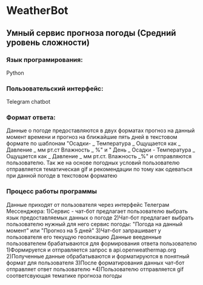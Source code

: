 # WeatherBot
## Умный сервис прогноза погоды (Средний уровень сложности)
### Язык програмирования: 
Python
### Пользовательский интерфейс: 
Telegram chatbot
### Формат ответа: 
Данные о погоде предоставляются в двух форматах прогноз на данный момент времени и прогноз на ближайшие пять дней в текстовом формате по шаблонам "Осадки- _ Температура _ Ощущается как _ Давление _ мм рт.ст Влажность _ %" и " День _ Осадки - Температура _ Ощущается как _ Давление _ мм рт.ст. Влажность _%" и отправляются пользователю.
Так же на основе погодных условий пользователю отправляется тематическая gif и рекомендации по тому как одеваться при данной погоде в текстовом форматею 
### Процесс работы программы
Данные приходят от пользователя через интерфейс Телеграм Мессенджера:
  1)Сервис - чат-бот предлагает пользователю выбрать язык предоставляемых данных о погоде
  2)Чат-бот предлагает выбрать пользователю нужный для него сервис погоды: "Погода на данный момент" или "Прогноз на 5 дней"
  3)Чат-бот запрашивает у пользователя его текущую геолокацию
Данные вееденные пользователем брабатываются для формирования ответа пользователю
  1)Формируется и отправляется запрос в api.openweathermap.org
  2)Полученные данные обрабатываются и форматируются в понятный формат для пользователя
  3)После форматирования данных чат-бот отправляет ответ пользователю
  *4)Пользователю отправляется gif соответсвующая тематике прогноза погоды


